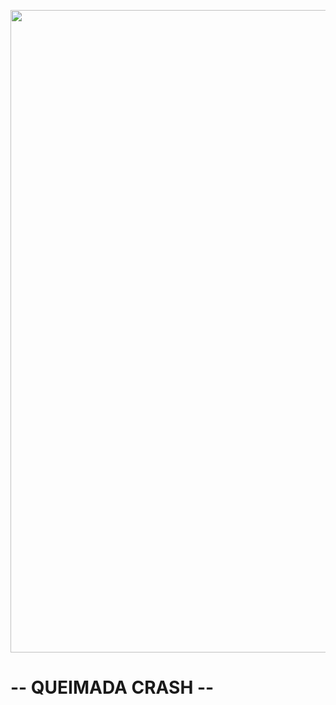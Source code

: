 <p aling= "center">
    <img src = "TITULO_bg" width = "1028px" aling = "center" >

# -- QUEIMADA CRASH --

</p>

